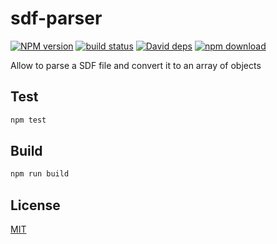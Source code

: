 # sdf-parser

  [![NPM version][npm-image]][npm-url]
  [![build status][travis-image]][travis-url]
  [![David deps][david-image]][david-url]
  [![npm download][download-image]][download-url]

Allow to parse a SDF file and convert it to an array of objects

## Test

```bash
npm test
```

## Build

```bash
npm run build
```

## License

  [MIT](./LICENSE)

[npm-image]: https://img.shields.io/npm/v/sdf-parser.svg?style=flat-square
[npm-url]: https://npmjs.org/package/sdf-parser
[travis-image]: https://img.shields.io/travis/cheminfo/sdf-parser/master.svg?style=flat-square
[travis-url]: https://travis-ci.org/cheminfo/sdf-parser
[david-image]: https://img.shields.io/david/cheminfo/sdf-parser.svg?style=flat-square
[david-url]: https://david-dm.org/cheminfo/sdf-parser
[download-image]: https://img.shields.io/npm/dm/sdf-parser.svg?style=flat-square
[download-url]: https://npmjs.org/package/sdf-parser
